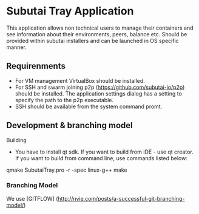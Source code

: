 Subutai Tray Application
===================

This application allows non technical users to manage their containers and see information about their environments, peers, balance etc. Should be provided within subutai installers and can be launched in OS specific manner.

Requirenments 
-------------------

* For VM management VirtualBox should be installed. 
* For SSH and swarm joining p2p (https://github.com/subutai-io/p2p) should be installed. The application settings dialog has a setting to specify the path to the p2p executable. 
* SSH should be available from the system command promt.

Development & branching model
-------------------


Building

* You have to install qt sdk. If you want to build from IDE - use qt creator. If you want to build from command line, use commands listed below:

qmake SubutaiTray.pro -r -spec linux-g++
make

### Branching Model 

We use [GITFLOW] (http://nvie.com/posts/a-successful-git-branching-model/)

